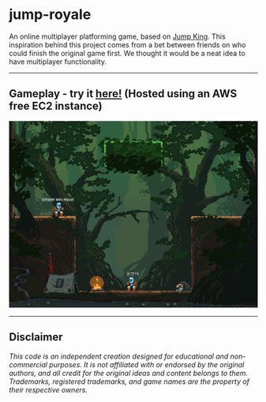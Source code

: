 # jump-royale
An online multiplayer platforming game, based on [Jump King](https://store.steampowered.com/app/1061090/Jump_King/).
This inspiration behind this project comes from a bet between friends on who could finish the original game first. We thought it would be a neat idea to have multiplayer functionality.

---
## Gameplay - try it [here!](http://18.217.5.78:5000/) (Hosted using an AWS free EC2 instance)

![](https://github.com/ProjectSTMQ/jump-royale/blob/main/readme/gameplay.gif?raw=true)

---
## Disclaimer
*This code is an independent creation designed for educational and non-commercial purposes. It is not affiliated with or endorsed by the original authors, and all credit for the original ideas and content belongs to them. Trademarks, registered trademarks, and game names are the property of their respective owners.*
